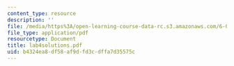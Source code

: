 ```yaml
---
content_type: resource
description: ''
file: /media/https%3A/open-learning-course-data-rc.s3.amazonaws.com/6-071j-introduction-to-electronics-signals-and-measurement-spring-2006/b4324ea8df58af9dfd3cdffa7d35575c_lab4solutions.pdf
file_type: application/pdf
resourcetype: Document
title: lab4solutions.pdf
uid: b4324ea8-df58-af9d-fd3c-dffa7d35575c
---
```

